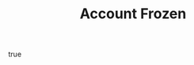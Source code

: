 ---
to: '[email_to]'
title: Account Frozen
body:
    text: |
        NO-TXT-VERSION
    html: >
        <!DOCTYPE html>
        <html lang="en">
        <head>
        <title>Account Frozen</title>
        <meta charset="utf-8" />
        <meta content="width=device-width" name="viewport" />
        <style>
        @font-face {
        font-family: [fontFamily];
        src: url([fontPath]);
        }
        </style>
        </head>
        <body
        bgcolor="#ffffff"
        style="height: 100% !important; margin: 0; padding: 0;"
        >
        <!-- CONTAINER: Header -->
        <table border="0" cellpadding="0" cellspacing="0" style="border-collapse: collapse !important; mso-table-lspace: 0pt; mso-table-rspace: 0pt; table-layout: fixed;" width="100%">
        <tbody>
        <tr>
        <td align="center" bgcolor="#ffffff" style="mso-table-lspace: 0pt; mso-table-rspace: 0pt;">
        <!-- EMAIL HEADER -->
        <table border="0" cellpadding="0" cellspacing="0" class="wrapper" style="border-collapse: collapse !important; mso-table-lspace: 0pt; mso-table-rspace: 0pt;" width="600">
        <tbody>
        <!-- HEADER SITE -->
        <tr>
        <td align="center" bgcolor="#ffffff" style="mso-table-lspace: 0pt; mso-table-rspace: 0pt;">
        <table border="0" cellpadding="0" cellspacing="0" class="wrapper" style="border-collapse: collapse !important; mso-table-lspace: 0pt; mso-table-rspace: 0pt;" width="600">
        <tbody>
        <tr>
        <td bgcolor="#ffffff" style="mso-table-lspace: 0pt; mso-table-rspace: 0pt; padding: 5px; padding-top: 16px; padding-bottom: 21px;">
        <!-- CONTENT: header -->
        <table border="0" cellpadding="0" cellspacing="0" style="border-collapse: collapse !important; mso-table-lspace: 0pt; mso-table-rspace: 0pt;" width="100%">
        <tbody>
        <tr>
        <td align="center" style="mso-table-lspace: 0pt; mso-table-rspace: 0pt;">
        <a href="[base_url]" target="_blank" style="color: [primaryColor]; font-family: [fontFamily]; font-weight: normal; font-size: 14px; line-height: 16px; text-decoration: underline;">[base_url]</a>
        </td>
        </tr>
        </tbody>
        </table>
        </td>
        </tr>
        </tbody>
        </table>
        </td>
        </tr>
        <!-- HEADER IMAGE -->
        <tr>
        <td align="center" bgcolor="#ffffff" style="mso-table-lspace: 0pt; mso-table-rspace: 0pt;">
        <table border="0" cellpadding="0" cellspacing="0" class="wrapper" style="border-top-left-radius: 10px; border-top-right-radius: 10px; border: solid 1px [darkGrayColor]; border-bottom: unset; border-collapse: separate !important; mso-table-lspace: 0pt; mso-table-rspace: 0pt;" width="100%">
        <tbody>
        <tr>
        <td align="center" style="mso-table-lspace: 0pt; mso-table-rspace: 0pt; padding: 0 0 0 0;">
        <img
        src="[emailHeaderUrl]"
        alt="[siteName]"
        border="0"
        class="fluid-image"
        style="background-color: #fff; border: 0; color: [primaryColor]; display: block; font-family: [fontFamily]; font-size: 11px; font-weight: normal; height: auto; line-height: 21px; outline: none; padding: 0; text-decoration: none; border-top-left-radius: 10px; border-top-right-radius: 10px;"
        width=100%
        />
        </td>
        </tr>
        </tbody>
        </table>
        </td>
        </tr>
        <!-- HEADER TITLE -->
        <tr>
        <td bgcolor="#ffffff" style="mso-table-lspace: 0pt; mso-table-rspace: 0pt; padding: 5px;background-color: [darkGrayColor];">
        <!-- CONTENT: header -->
        <table border="0" cellpadding="0" cellspacing="0" style="border-collapse: collapse !important; mso-table-lspace: 0pt; mso-table-rspace: 0pt;" width="100%">
        <tbody><tr>
        <td align="center" style="color: #ffffff; font-family: Avenir, sans-serif; font-size: 18px; font-weight: bold; line-height: 31px; mso-table-lspace: 0pt; mso-table-rspace: 0pt; padding: 12px 0 12px 0;">Account Frozen
        </td>
        </tr>
        </tbody></table>
        </td>
        </tr>
        </tbody>
        </table>
        </td>
        </tr>
        <tbody>
        </table>
        <!-- CONTAINER: Body -->
        <table border="0" cellpadding="0" cellspacing="0" style="border-collapse: collapse !important; mso-table-lspace: 0pt; mso-table-rspace: 0pt; table-layout: fixed;" width="100%">
        <tbody>
        <tr>
        <td align="center" bgcolor="#ffffff" style="mso-table-lspace: 0pt; mso-table-rspace: 0pt;">
        <!-- EMAIL BODY -->
        <table border="0" cellpadding="0" cellspacing="0" class="wrapper" style="border-collapse: collapse !important; mso-table-lspace: 0pt; mso-table-rspace: 0pt;" width="600">
        <tbody>
        <tr>
        <td bgcolor="#ffffff" style="border-left: solid 1px [darkGrayColor]; border-right: solid 1px [darkGrayColor]; mso-table-lspace: 0pt; mso-table-rspace: 0pt; padding: 20px;">
        <!-- CONTENT -->
        <table border="0" cellpadding="0" cellspacing="0" style="border-collapse: collapse !important; mso-table-lspace: 0pt; mso-table-rspace: 0pt;" width="100%">
        <tbody>
        <tr>
        <td align="left" style="-ms-word-wrap: break-word; color: #000000; font-family: [fontFamily]; font-size: 14px; font-weight: normal; line-height: normal; max-width: 558px; mso-table-lspace: 0pt; mso-table-rspace: 0pt; word-wrap: break-word; border-bottom: 1px solid #5A5A5A;">
        <p style="margin-bottom: 19px; font-size: 16px;">Dear [user_display_name],</p>
        <p style="margin-bottom: 18px; font-size: 14px; line-height: 21px;">Your account (<strong>[email_to]</strong>) on <a class="apple-links" href="[base_url]" style="color: [primaryColor]; font-weight: bold; text-decoration: underline;" target="_blank">[base_url]</a> has been frozen.</p>
        <p style="margin-bottom: 24px; font-size: 14px; line-height: 21px;">You can unfreeze your account at any time by visiting your account settings.</p>
        <p style="margin-bottom: 24px; font-size: 14px; line-height: 21px;">
        Thank you,
        <br /><br />
        <span style="font-weight: bold;">[signatureName]</span>
        <br />
        <a href="mailto:[signatureEmail]" style="color: [primaryColor]; font-weight: bold; text-decoration: underline;">[signatureEmail]</a>
        </p>
        </td>
        </tr>
        </tbody>
        </table>
        </td>
        </tr>
        </tbody>
        </table>
        </td>
        </tr>
        </tbody>
        </table>
        <!-- CONTAINER: Footer -->
        <table border="0" cellpadding="0" cellspacing="0" style="border-collapse: collapse !important; mso-table-lspace: 0pt; mso-table-rspace: 0pt; table-layout: fixed;" width="100%">
        <tbody>
        <tr>
        <td align="center" bgcolor="#ffffff" style="mso-table-lspace: 0pt; mso-table-rspace: 0pt;">
        <!-- Email Footer -->
        <table border="0" cellpadding="0" cellspacing="0" class="wrapper" style="border-bottom-left-radius: 10px; border-bottom-right-radius: 10px; border: solid 1px [darkGrayColor]; border-top: unset; border-collapse: separate !important; mso-table-lspace: 0pt; mso-table-rspace: 0pt;" width="600">
        <tbody>
        <tr>
        <td style="mso-table-lspace: 0pt; mso-table-rspace: 0pt; padding: 20px; padding-top: 0">
        <!-- Content: Footer -->
        <table border="0" cellpadding="0" cellspacing="0" style="background-color: [grayColor]; border-collapse: collapse !important; mso-table-lspace: 0pt; mso-table-rspace: 0pt;" width="100%">
        <tbody>
        <tr>
        <td align="center" style="mso-table-lspace: 0pt; mso-table-rspace: 0pt;color: #000; font-family: [fontFamily]; font-size: 12px; line-height: 21px; padding: 3px 50px">
        <p style="margin-top: 18px; margin-bottom: 18px; line-height: 18px;">This email was sent to <a href="mailto:[email_to]" style="color: [primaryColor]; font-weight: bold; text-decoration: underline;" target="_blank">[email_to]</a></p>
        <p style="margin-bottom: 18px; line-height: 18px;">Powered by <a class="apple-links" href="[base_url]" style="color: [primaryColor]; font-weight: bold; text-decoration: underline;" target="_blank">[base_url]</a><span>, hosted by </span><a class="apple-links" href="[hostedByUrl]" style="color: [primaryColor]; font-weight: bold; text-decoration: underline;" target="_blank">[hostedByName]</a></p>
        <p style="margin-bottom: 18px; line-height: 18px; color: #000000; text-decoration: none; font-weight: normal;">[fullAddress]<br />© [hostedByName]. All Rights Reserved.</p>
        </td>
        </tr>
        </tbody>
        </table>
        </td>
        </tr>
        </tbody>
        </table>
        </td>
        </tr>
        </tbody>
        </table>
        <!-- CONTAINER: Empty Padding Bottom -->
        <table border="0" cellpadding="0" cellspacing="0" style="border-collapse: collapse !important; mso-table-lspace: 0pt; mso-table-rspace: 0pt; table-layout: fixed;" width="100%">
        <tbody>
        <tr>
        <td align="center" bgcolor="#ffffff" height="28" style="mso-table-lspace: 0pt; mso-table-rspace: 0pt;">&nbsp;</td>
        </tr>
        </tbody>
        </table>
        </body>
        </html>

---